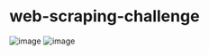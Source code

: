# web-scraping-challenge
![image](https://user-images.githubusercontent.com/86923957/145723259-f523c49f-e2bc-451b-953f-d13b8cadc6fc.png)
![image](https://user-images.githubusercontent.com/86923957/145723264-ba667f84-9ef1-4e2c-94fc-7e6fa21b9870.png)

